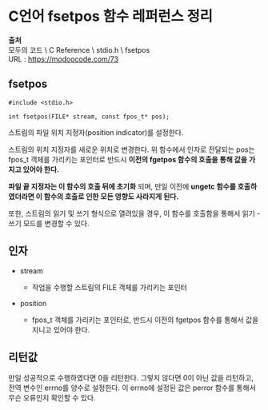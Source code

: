 # C언어 fsetpos 함수 레퍼런스 정리
  
**출처**  
모두의 코드 \ C Reference \ stdio.h \ fsetpos  
URL : https://modoocode.com/73  
  
## fsetpos
  
    #include <stdio.h>

    int fsetpos(FILE* stream, const fpos_t* pos);
  
스트림의 파일 위치 지정자(position indicator)를 설정한다.  
  
스트림의 위치 지정자를 새로운 위치로 변경한다. 위 함수에서 인자로 전달되는 pos는 fpos_t 객체를 가리키는 포인터로 반드시 **이전의 fgetpos 함수의 호출을 통해 값을 가지고 있어야 한다.**  
  
**파일 끝 지정자는 이 함수의 호출 뒤에 초기화** 되며, 만일 이전에 **ungetc 함수를 호출하였더라면 이 함수의 호출로 인한 모든 영향도 사라지게 된다.**  
  
또한, 스트림의 읽기 및 쓰기 형식으로 열려있을 경우, 이 함수를 호출함을 통해서 읽기 - 쓰기 모드를 변경할 수 있다.  
  
## 인자
  
- stream
  
    - 작업을 수행할 스트림의 FILE 객체를 가리키는 포인터
  
- position
  
    - fpos_t 객체를 가리키는 포인터로, 반드시 이전의 fgetpos 함수를 통해서 값을 지니고 있어야 한다.
  
## 리턴값
  
만일 성공적으로 수행하였다면 0을 리턴한다. 그렇지 않다면 0이 아닌 값을 리턴하고, 전역 변수인 errno를 양수로 설정한다. 이 errno에 설정된 값은 perror 함수를 통해서 무슨 오류인지 확인할 수 있다.